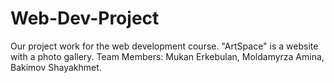 # Web-Dev-Project
Our project work for the web development course. "ArtSpace" is a website with a photo gallery.
Team Members: Mukan Erkebulan, Moldamyrza Amina, Bakimov Shayakhmet.


